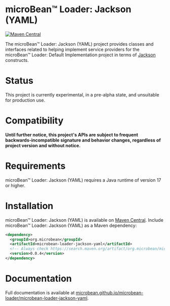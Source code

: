 # microBean™ Loader: Jackson (YAML)

[![Maven Central](https://maven-badges.herokuapp.com/maven-central/org.microbean/microbean-loader-jackson-yaml/badge.svg)](https://maven-badges.herokuapp.com/maven-central/org.microbean/microbean-loader-jackson-yaml)

The microBean™ Loader: Jackson (YAML) project provides classes and
interfaces related to helping implement service providers for the
microBean™ Loader: Default Implementation project in terms of
[Jackson](https://github.com/FasterXML/jackson-dataformats-text/tree/2.14/yaml)
constructs.

# Status

This project is currently experimental, in a pre-alpha state, and
unsuitable for production use.

# Compatibility

**Until further notice, this project's APIs are subject to frequent
backwards-incompatible signature and behavior changes, regardless of
project version and without notice.**

# Requirements

microBean™ Loader: Jackson (YAML) requires a Java runtime of version
17 or higher.

# Installation

microBean™ Loader: Jackson (YAML) is available on [Maven
Central](https://search.maven.org/).  Include microBean™ Loader:
Jackson (YAML) as a Maven dependency:

```xml
<dependency>
  <groupId>org.microbean</groupId>
  <artifactId>microbean-loader-jackson-yaml</artifactId>
  <!-- Always check https://search.maven.org/artifact/org.microbean/microbean-loader-jackson-yaml for up-to-date available versions. -->
  <version>0.0.4</version>
</dependency>
```

# Documentation

Full documentation is available at
[microbean.github.io/microbean-loader/microbean-loader-jackson-yaml](https://microbean.github.io/microbean-loader/microbean-loader-jackson-yaml).
